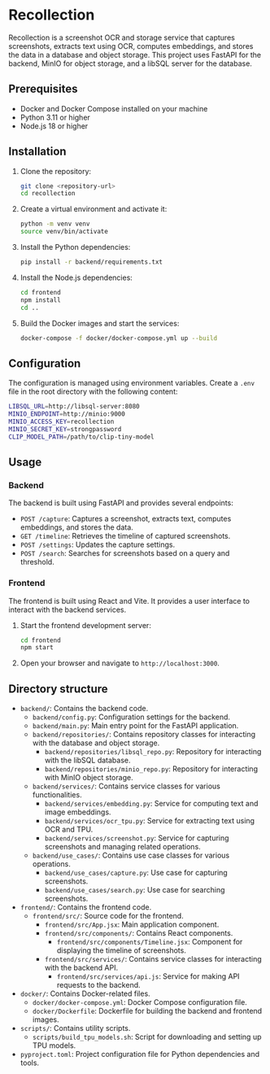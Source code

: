 # Recollection

Recollection is a screenshot OCR and storage service that captures screenshots, extracts text using OCR, computes embeddings, and stores the data in a database and object storage. This project uses FastAPI for the backend, MinIO for object storage, and a libSQL server for the database.

## Prerequisites

* Docker and Docker Compose installed on your machine
* Python 3.11 or higher
* Node.js 18 or higher

## Installation

1. Clone the repository:
   ```sh
   git clone <repository-url>
   cd recollection
   ```

2. Create a virtual environment and activate it:
   ```sh
   python -m venv venv
   source venv/bin/activate
   ```

3. Install the Python dependencies:
   ```sh
   pip install -r backend/requirements.txt
   ```

4. Install the Node.js dependencies:
   ```sh
   cd frontend
   npm install
   cd ..
   ```

5. Build the Docker images and start the services:
   ```sh
   docker-compose -f docker/docker-compose.yml up --build
   ```

## Configuration

The configuration is managed using environment variables. Create a `.env` file in the root directory with the following content:

```sh
LIBSQL_URL=http://libsql-server:8080
MINIO_ENDPOINT=http://minio:9000
MINIO_ACCESS_KEY=recollection
MINIO_SECRET_KEY=strongpassword
CLIP_MODEL_PATH=/path/to/clip-tiny-model
```

## Usage

### Backend

The backend is built using FastAPI and provides several endpoints:

* `POST /capture`: Captures a screenshot, extracts text, computes embeddings, and stores the data.
* `GET /timeline`: Retrieves the timeline of captured screenshots.
* `POST /settings`: Updates the capture settings.
* `POST /search`: Searches for screenshots based on a query and threshold.

### Frontend

The frontend is built using React and Vite. It provides a user interface to interact with the backend services.

1. Start the frontend development server:
   ```sh
   cd frontend
   npm start
   ```

2. Open your browser and navigate to `http://localhost:3000`.

## Directory structure

* `backend/`: Contains the backend code.
  * `backend/config.py`: Configuration settings for the backend.
  * `backend/main.py`: Main entry point for the FastAPI application.
  * `backend/repositories/`: Contains repository classes for interacting with the database and object storage.
    * `backend/repositories/libsql_repo.py`: Repository for interacting with the libSQL database.
    * `backend/repositories/minio_repo.py`: Repository for interacting with MinIO object storage.
  * `backend/services/`: Contains service classes for various functionalities.
    * `backend/services/embedding.py`: Service for computing text and image embeddings.
    * `backend/services/ocr_tpu.py`: Service for extracting text using OCR and TPU.
    * `backend/services/screenshot.py`: Service for capturing screenshots and managing related operations.
  * `backend/use_cases/`: Contains use case classes for various operations.
    * `backend/use_cases/capture.py`: Use case for capturing screenshots.
    * `backend/use_cases/search.py`: Use case for searching screenshots.
* `frontend/`: Contains the frontend code.
  * `frontend/src/`: Source code for the frontend.
    * `frontend/src/App.jsx`: Main application component.
    * `frontend/src/components/`: Contains React components.
      * `frontend/src/components/Timeline.jsx`: Component for displaying the timeline of screenshots.
    * `frontend/src/services/`: Contains service classes for interacting with the backend API.
      * `frontend/src/services/api.js`: Service for making API requests to the backend.
* `docker/`: Contains Docker-related files.
  * `docker/docker-compose.yml`: Docker Compose configuration file.
  * `docker/Dockerfile`: Dockerfile for building the backend and frontend images.
* `scripts/`: Contains utility scripts.
  * `scripts/build_tpu_models.sh`: Script for downloading and setting up TPU models.
* `pyproject.toml`: Project configuration file for Python dependencies and tools.
